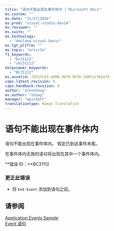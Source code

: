 ```yaml
---
title: "语句不能出现在事件体内 | Microsoft Docs"
ms.custom: ""
ms.date: "11/17/2016"
ms.prod: "visual-studio-dev14"
ms.reviewer: ""
ms.suite: ""
ms.technology: 
  - "devlang-visual-basic"
ms.tgt_pltfrm: ""
ms.topic: "article"
f1_keywords: 
  - "bc31112"
  - "vbc31112"
helpviewer_keywords: 
  - "BC31112"
ms.assetid: fd51fc53-a008-4b79-85fb-2d9fa1fb5a79
caps.latest.revision: 9
caps.handback.revision: 9
author: "stevehoag"
ms.author: "shoag"
manager: "wpickett"
translationtype: Human Translation
---
```

# 语句不能出现在事件体内
语句不能出现在事件体内。 假定已到达事件末尾。  
  
 在事件体内无效的语句将出现在其中一个事件体内。  
  
 **错误 ID：**BC31112  
  
### 更正此错误  
  
-   将 `End Event` 添加到语句之前。  
  
## 请参阅  
 [Application Events Sample](http://msdn.microsoft.com/zh-cn/289a787f-b97e-43c8-a304-fe95e45f4a0d)   
 [Event 语句](../../visual-basic/language-reference/statements/event-statement.md)